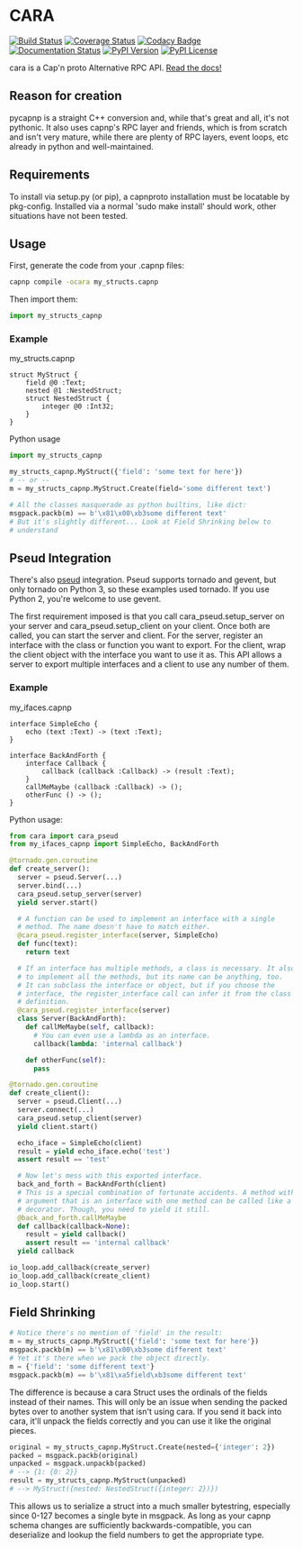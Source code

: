 # CARA
[![Build Status](https://img.shields.io/travis/chainreactionmfg/cara/master.svg)](https://travis-ci.org/chainreactionmfg/cara)
[![Coverage Status](https://img.shields.io/coveralls/chainreactionmfg/cara/master.svg)](https://coveralls.io/r/chainreactionmfg/cara)
[![Codacy Badge](https://img.shields.io/codacy/3cc5a370c923435e92b9ce1a7dbbbafe.svg)](https://www.codacy.com/public/fahhem/cara)
[![Documentation Status](https://readthedocs.org/projects/cara/badge/?version=latest&style=flat)](https://readthedocs.org/projects/cara/?badge=latest)
[![PyPI Version](https://img.shields.io/pypi/v/cara.svg)](https://pypi.python.org/pypi/cara)
[![PyPI License](https://img.shields.io/pypi/l/cara.svg)](https://pypi.python.org/pypi/cara)

<!--- Short Description --->
cara is a Cap'n proto Alternative RPC API.
[Read the docs!](http://cara.readthedocs.org/en/latest/)

## Reason for creation

pycapnp is a straight C++ conversion and, while that's great and all, it's not
pythonic. It also uses capnp's RPC layer and friends, which is from scratch and
isn't very mature, while there are plenty of RPC layers, event loops, etc
already in python and well-maintained.

## Requirements

To install via setup.py (or pip), a capnproto installation must be locatable by
pkg-config. Installed via a normal 'sudo make install' should work, other
situations have not been tested.

## Usage

First, generate the code from your .capnp files:
```sh
capnp compile -ocara my_structs.capnp
```
Then import them:
```python
import my_structs_capnp
```
### Example

my_structs.capnp
```capnp
struct MyStruct {
    field @0 :Text;
    nested @1 :NestedStruct;
    struct NestedStruct {
        integer @0 :Int32;
    }
}
```
Python usage
```python
import my_structs_capnp

my_structs_capnp.MyStruct({'field': 'some text for here'})
# -- or --
m = my_structs_capnp.MyStruct.Create(field='some different text')

# All the classes masquerade as python builtins, like dict:
msgpack.packb(m) == b'\x81\x00\xb3some different text'
# But it's slightly different... Look at Field Shrinking below to
# understand
```
## Pseud Integration

There's also [pseud](https://github.com/ezeep/pseud) integration. Pseud
supports tornado and gevent, but only tornado on Python 3, so these examples
used tornado. If you use Python 2, you're welcome to use gevent.

The first requirement imposed is that you call cara_pseud.setup_server on your
server and cara_pseud.setup_client on your client. Once both are called, you
can start the server and client. For the server, register an interface with the
class or function you want to export. For the client, wrap the client object
with the interface you want to use it as. This API allows a server to export
multiple interfaces and a client to use any number of them.

### Example

my_ifaces.capnp
```capnp
interface SimpleEcho {
    echo (text :Text) -> (text :Text);
}

interface BackAndForth {
    interface Callback {
        callback (callback :Callback) -> (result :Text);
    }
    callMeMaybe (callback :Callback) -> ();
    otherFunc () -> ();
}
```
Python usage:

```python
from cara import cara_pseud
from my_ifaces_capnp import SimpleEcho, BackAndForth

@tornado.gen.coroutine
def create_server():
  server = pseud.Server(...)
  server.bind(...)
  cara_pseud.setup_server(server)
  yield server.start()

  # A function can be used to implement an interface with a single
  # method. The name doesn't have to match either.
  @cara_pseud.register_interface(server, SimpleEcho)
  def func(text):
    return text

  # If an interface has multiple methods, a class is necessary. It also has
  # to implement all the methods, but its name can be anything, too.
  # It can subclass the interface or object, but if you choose the
  # interface, the register_interface call can infer it from the class
  # definition.
  @cara_pseud.register_interface(server)
  class Server(BackAndForth):
    def callMeMaybe(self, callback):
      # You can even use a lambda as an interface.
      callback(lambda: 'internal callback')

    def otherFunc(self):
      pass

@tornado.gen.coroutine
def create_client():
  server = pseud.Client(...)
  server.connect(...)
  cara_pseud.setup_client(server)
  yield client.start()

  echo_iface = SimpleEcho(client)
  result = yield echo_iface.echo('test')
  assert result == 'test'

  # Now let's mess with this exported interface.
  back_and_forth = BackAndForth(client)
  # This is a special combination of fortunate accidents. A method with one
  # argument that is an interface with one method can be called like a
  # decorator. Though, you need to yield it still.
  @back_and_forth.callMeMaybe
  def callback(callback=None):
    result = yield callback()
    assert result == 'internal callback'
  yield callback

io_loop.add_callback(create_server)
io_loop.add_callback(create_client)
io_loop.start()
```

## Field Shrinking

```python
# Notice there's no mention of 'field' in the result:
m = my_structs_capnp.MyStruct({'field': 'some text for here'})
msgpack.packb(m) == b'\x81\x00\xb3some different text'
# Yet it's there when we pack the object directly.
m = {'field': 'some different text'}
msgpack.packb(m) == b'\x81\xa5field\xb3some different text'
```

The difference is because a cara Struct uses the ordinals of the fields instead
of their names. This will only be an issue when sending the packed bytes over
to another system that isn't using cara. If you send it back into cara, it'll
unpack the fields correctly and you can use it like the original pieces.

```python
original = my_structs_capnp.MyStruct.Create(nested={'integer': 2})
packed = msgpack.packb(original)
unpacked = msgpack.unpackb(packed)
# --> {1: {0: 2}}
result = my_structs_capnp.MyStruct(unpacked)
# --> MyStruct({nested: NestedStruct({integer: 2})})
```

This allows us to serialize a struct into a much smaller bytestring, especially
since 0-127 becomes a single byte in msgpack. As long as your capnp schema
changes are sufficiently backwards-compatible, you can deserialize and lookup
the field numbers to get the appropriate type.

